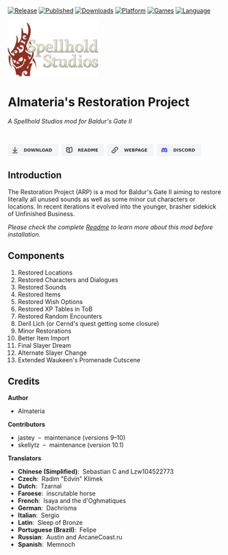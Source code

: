 [![Release](https://img.shields.io/github/v/release/Spellhold-Studios/Almaterias-Restoration-Project?include_prereleases&color=%2392403a)](https://github.com/Spellhold-Studios/Almaterias-Restoration-Project/releases/latest)
[![Published](https://img.shields.io/github/release-date-pre/Spellhold-Studios/Almaterias-Restoration-Project?display_date=published_at&label=published&color=%2392403a)](https://github.com/Spellhold-Studios/Almaterias-Restoration-Project/releases/latest)
[![Downloads](https://img.shields.io/github/downloads/Spellhold-Studios/Almaterias-Restoration-Project/total?color=%2392403a)](https://github.com/Spellhold-Studios/Almaterias-Restoration-Project/releases)
[![Platform](https://img.shields.io/badge/platform-Windows%20%a0%20macOS%20%a0%20Linux%20%a0%20Project%20Infinity-%2392403a)](https://github.com/Spellhold-Studios/Almaterias-Restoration-Project/releases)
[![Games](https://img.shields.io/badge/games-BG2%20%a0%20BGT%20%a0%20BG2%3AEE%20%a0%20EET-%2392403a)](https://github.com/Spellhold-Studios/Almaterias-Restoration-Project/releases)
[![Language](https://img.shields.io/badge/language-en%20%a0%20cs%20%a0%20de%20%a0%20es%20%a0%20fo%20%a0%20fr%20%a0%20it%20%a0%20nl%20%a0%20pl%20%a0%20pt--BR%20%a0%20ru%20%a0%20zh--CN-%2392403a)](https://github.com/Spellhold-Studios/Almaterias-Restoration-Project/releases)

<!--
Badges white space separator: %20%a0%20
Badges ":" (colon) symbol: %3A
Badges "-" (hyphen) symbol: --
Games full list: BG1 BG2 BGT BG%3AEE SoD BG2%3AEE EET IWD1 IWD2 IWD%3AEE PST PST%3AEE
IETF language tags: https://spellhold-studios.github.io/assets/docs/ietf-lang-tags.pdf
Why some badges update slowly: https://github.com/pujux/badge-it/issues/78
-->

<picture>
  <source media="(prefers-color-scheme: dark)" srcset="https://raw.githubusercontent.com/Spellhold-Studios/Spellhold-Studios.github.io/main/assets/images/shs-corner-logo.svg" />
  <source media="(prefers-color-scheme: light)" srcset="https://raw.githubusercontent.com/Spellhold-Studios/Spellhold-Studios.github.io/main/assets/images/shs-corner-logo.svg" />
  <img alt="SHS logo" src="https://raw.githubusercontent.com/Spellhold-Studios/Spellhold-Studios.github.io/main/assets/images/shs-corner-logo.svg" width="212" height="132">
</picture>

# Almateria's Restoration Project

*A Spellhold Studios mod for Baldur's Gate&nbsp;II*

<br>

[<img alt="Download" src="https://raw.githubusercontent.com/Spellhold-Studios/Spellhold-Studios.github.io/main/assets/buttons/download.svg" height="28">](https://github.com/Spellhold-Studios/Almaterias-Restoration-Project/releases/latest)&nbsp;
[<img alt="Readme" src="https://raw.githubusercontent.com/Spellhold-Studios/Spellhold-Studios.github.io/main/assets/buttons/readme.svg" height="28">](https://spellhold-studios.github.io/readmes/almaterias-restoration-project/readme-arp-english.html)&nbsp;
[<img alt="Webpage" src="https://raw.githubusercontent.com/Spellhold-Studios/Spellhold-Studios.github.io/main/assets/buttons/webpage.svg" height="28">](https://spellhold-studios.github.io/)&nbsp;
[<img alt="Discord" src="https://raw.githubusercontent.com/Spellhold-Studios/Spellhold-Studios.github.io/main/assets/buttons/discord-blue.svg" height="28">](https://discord.gg/pE2Njbdb2a)

## Introduction

The Restoration Project (ARP) is a mod for Baldur's Gate II aiming to restore literally all unused sounds as well as some minor cut characters or locations. In recent iterations it evolved into the younger, brasher sidekick of Unfinished Business.

*Please check the complete [Readme](https://spellhold-studios.github.io/readmes/almaterias-restoration-project/readme-arp-english.html) to learn more about this mod before installation.*

## Components

1. Restored Locations
2. Restored Characters and Dialogues
3. Restored Sounds
4. Restored Items
5. Restored Wish Options
6. Restored XP Tables in ToB
7. Restored Random Encounters
8. Deril Lich (or Cernd's quest getting some closure)
9. Minor Restorations
10. Better Item Import
11. Final Slayer Dream
12. Alternate Slayer Change
13. Extended Waukeen's Promenade Cutscene

## Credits

<!-- double space after each credits **Heading** if you don't need lists -->

**Author**  

- Almateria

**Contributors**  

- jastey &nbsp;&ndash;&nbsp; maintenance (versions 9&ndash;10)
- skellytz &nbsp;&ndash;&nbsp; maintenance (version 10.1)

**Translators**  

- **Chinese (Simplified)**:&nbsp; Sebastian C and Lzw104522773
- **Czech**:&nbsp; Radim "Edvin" Klimek
- **Dutch**:&nbsp; Tzarnal
- **Faroese**:&nbsp; inscrutable horse
- **French**:&nbsp; Isaya and the d'Oghmatiques
- **German**:&nbsp; Dachrisma
- **Italian**:&nbsp; Sergio
- **Latin**:&nbsp; Sleep of Bronze
- **Portuguese (Brazil)**:&nbsp; Felipe
- **Russian**:&nbsp; Austin and ArcaneCoast.ru
- **Spanish**:&nbsp; Memnoch

